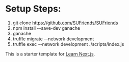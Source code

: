 # Setup Steps:
1. git clone https://github.com/SUFriends/SUFriends
2. npm install --save-dev ganache 
3. ganache
3. truffle migrate --network development
4. truffle exec --network development ./scripts/index.js

This is a starter template for [Learn Next.js](https://nextjs.org/learn).